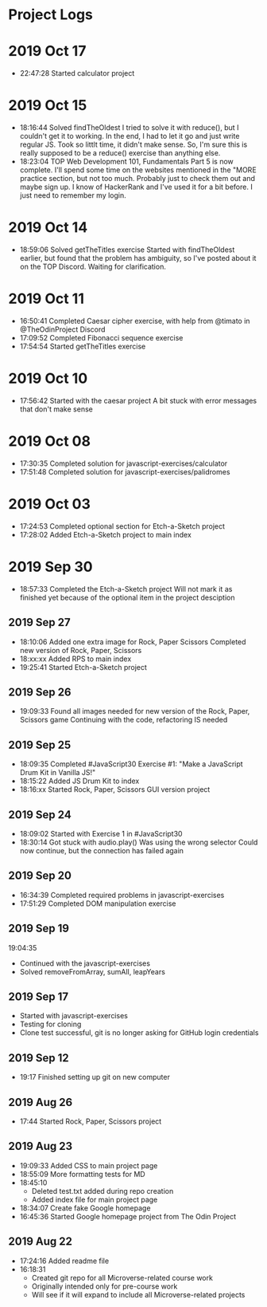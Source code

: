 # Project Logs

# 2019 Oct 17
* 22:47:28
    Started calculator project

# 2019 Oct 15
* 18:16:44
    Solved findTheOldest
    I tried to solve it with reduce(), but I couldn't get it to working. In the end, I had to let it go and just write regular JS. Took so littlt time, it didn't make sense. So, I'm sure this is really supposed to be a reduce() exercise than anything else.
* 18:23:04
    TOP Web Development 101, Fundamentals Part 5 is now complete. I'll spend some time on the websites mentioned in the "MORE practice section, but not too much. Probably just to check them out and maybe sign up. I know of HackerRank and I've used it for a bit before. I just need to remember my login.

# 2019 Oct 14
* 18:59:06
    Solved getTheTitles exercise
    Started with findTheOldest earlier, but found that the problem has ambiguity, so I've posted about it on the TOP Discord. Waiting for clarification.

# 2019 Oct 11
* 16:50:41
    Completed Caesar cipher exercise, with help from @timato in @TheOdinProject Discord
* 17:09:52
    Completed Fibonacci sequence exercise
* 17:54:54
    Started getTheTitles exercise

# 2019 Oct 10
* 17:56:42
    Started with the caesar project
    A bit stuck with error messages that don't make sense

# 2019 Oct 08
* 17:30:35
    Completed solution for javascript-exercises/calculator
* 17:51:48
    Completed solution for javascript-exercises/palidromes

# 2019 Oct 03
* 17:24:53
    Completed optional section for Etch-a-Sketch project
* 17:28:02
    Added Etch-a-Sketch project to main index

# 2019 Sep 30
* 18:57:33
    Completed the Etch-a-Sketch project
    Will not mark it as finished yet because of the optional item in the project desciption

## 2019 Sep 27
* 18:10:06
    Added one extra image for Rock, Paper Scissors
    Completed new version of Rock, Paper, Scissors
* 18:xx:xx
    Added RPS to main index
* 19:25:41
    Started Etch-a-Sketch project

## 2019 Sep 26
* 19:09:33
    Found all images needed for new version of the Rock, Paper, Scissors game
    Continuing with the code, refactoring IS needed
    
## 2019 Sep 25
* 18:09:35
    Completed #JavaScript30 Exercise #1: "Make a JavaScript Drum Kit in Vanilla JS!"
* 18:15:22
    Added JS Drum Kit to index
* 18:16:xx
    Started Rock, Paper, Scissors GUI version project

## 2019 Sep 24
* 18:09:02
    Started with Exercise 1 in #JavaScript30
* 18:30:14
    Got stuck with audio.play()
    Was using the wrong selector
    Could now continue, but the connection has failed again

## 2019 Sep 20
* 16:34:39
    Completed required problems in javascript-exercises
* 17:51:29
    Completed DOM manipulation exercise

## 2019 Sep 19
19:04:35
* Continued with the javascript-exercises
* Solved removeFromArray, sumAll, leapYears

## 2019 Sep 17
* Started with javascript-exercises
* Testing for cloning
* Clone test successful, git is no longer asking for GitHub login credentials

## 2019 Sep 12
* 19:17 Finished setting up git on new computer

## 2019 Aug 26
* 17:44
  Started Rock, Paper, Scissors project
  
## 2019 Aug 23
* 19:09:33
  Added CSS to main project page
* 18:55:09
  More formatting tests for MD
* 18:45:10
  * Deleted test.txt added during repo creation
  * Added index file for main project page
* 18:34:07
  Create fake Google homepage
* 16:45:36
  Started Google homepage project from The Odin Project

## 2019 Aug 22
* 17:24:16
  Added readme file
* 16:18:31
  * Created git repo for all Microverse-related course work
  * Originally intended only for pre-course work
  * Will see if it will expand to include all Microverse-related projects
